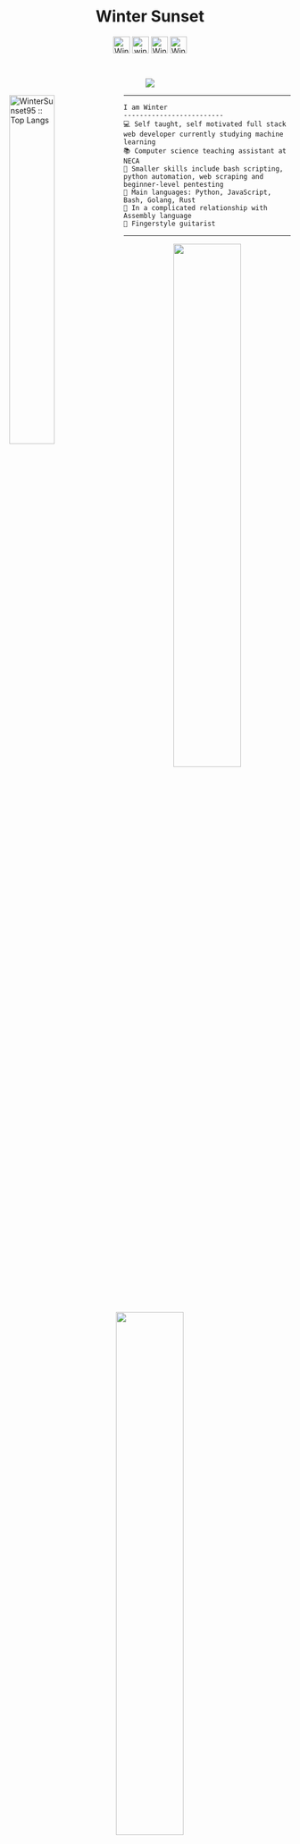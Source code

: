 <h1 align='center'>Winter Sunset</h1>
   <p align="center">
      <a href="https://facebook.com/autumntowinter" target="blank"><img align="center"
         src="https://img.shields.io/badge/facebook-4267B2.svg?style=for-the-badge&logo=facebook&logoColor=white"
         alt="Winter" height="30"/></a>
      <a href="mailto:wintersunset95@gmail.com" target="blank"><img align="center"
         src="https://img.shields.io/badge/gmail-EA4335.svg?style=for-the-badge&logo=gmail&logoColor=white"
         alt="winter" height="30"/></a>
      <a href="https://reddit.com/u/WallaceThiago95" target="blank"><img align="center"
         src="https://img.shields.io/badge/reddit-red?style=for-the-badge&logo=reddit&logoColor=white"
         alt="Winter" height="30"/></a>
      <a href="https://discord.gg/82sty2CF83" target="blank"><img align="center"
         src="https://img.shields.io/badge/discord-darkblue?style=for-the-badge&logo=discord&logoColor=white"
         alt="Winter" height="30"/></a>
    </p>
<br>
<p align="center">
  <a href="https://github.com/DenverCoder1/readme-typing-svg"><img src="https://readme-typing-svg.herokuapp.com?lines=Linux+Power+User;Full+Stack+Web+Developer;Freelancer;Always%20learning%20new%20things&center=true&width=380&height=45"></a>
</p>
<img align='left' width='40%' src="https://github-readme-stats.vercel.app/api/top-langs/?username=WinterSunset95&langs_count=6&theme=gruvbox&layout=compact&hide_border=true" alt="WinterSunset95 :: Top Langs" />
<!--<img align="left" src="https://cdn.pixabay.com/photo/2016/03/26/13/09/cup-of-coffee-1280537_960_720.jpg" width='390'/>-->
<hr/>
<p align='right'>

```
I am Winter
-------------------------
💻 Self taught, self motivated full stack web developer currently studying machine learning
📚 Computer science teaching assistant at NECA
🔭 Smaller skills include bash scripting, python automation, web scraping and beginner-level pentesting
🌟 Main languages: Python, JavaScript, Bash, Golang, Rust
💖 In a complicated relationship with Assembly language
🎵 Fingerstyle guitarist
```
</p>
<hr>

<div>  
  <p align="center">
    <a href="https://wintersunset95.github.io/WinterSunset95">
      <img width="49%" src="https://github-readme-stats.vercel.app/api?username=WinterSunset95&show_icons=true&theme=gruvbox&hide_border=true" />
      <img width="49%" src="https://github-readme-streak-stats.herokuapp.com/?user=WinterSunset95&theme=gruvbox&hide_border=true" />
    </a>
   </p>
</div> 
<hr>

<!--
<a href="https://github.com/ashutosh00710/github-readme-activity-graph"><img alt="azzar's Activity Graph" src="https://my-github-graph.herokuapp.com/graph/?username=WinterSunset95&theme=react-dark&hide_border=true" /></a>
<hr>
-->

<img src="https://komarev.com/ghpvc/?username=WinterSunset95&style=plastic" />
<br><br>
<br>
<br>
<hr>
<small><i>Profile looks better on landscape screen orientation</i></small>

<!--
<b>Is: </b><br>
* Professional retard<br>
* Meme lord<br>
* Occasionally achieves one of his goals づ(っ'-')╮=͟͟͞͞⚽🥅<br>
* Only to fail in another 10<br>
<br>
<b>Currently learning: </b><br>
* Responsive web design<br>
* Building bots with python<br>
* Nodejs backend<br>
* Assembly<br>
* Scripting my own command line tools<br>
<br>
<b>Is proficient in: </b><br>
* Forgetting wtf my code from yesterday does<br>
-->



<!---
WinterSunset95/WinterSunset95 is a ✨ special ✨ repository because its `README.md` (this file) appears on your GitHub profile.
You can click the Preview link to take a look at your changes.
--->
